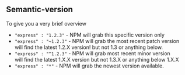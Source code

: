 ## Semantic-version  
To give you a very brief overview  
- `"express" : "1.2.3"` - NPM will grab this specific version only  
- `"express" : "~1.2.3"` - NPM will grab the most recent patch version  
will find the latest 1.2.X version! but not 1.3 or anything below.  
- `"express" : "^1.2.3"` - NPM will grab most recent minor version  
will find the latest 1.X.X version but not 1.3.X or anything below 1.X.X  
- `"express" : "*"` - NPM will grab the newest version available.  
